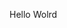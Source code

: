 Hello Wolrd

















































































































































































































































































































































































































































































































































































































































































































































































































































































































































































































































































































































































































































































































































































































































































































































































































































































































































































































































































































































































































































































































































































































































































































































































































































































































































































































































































































































































































































































































































































































































































































































































































































































































































































































































































































































































































